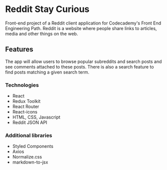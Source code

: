 # Reddit Stay Curious

Front-end project of a Reddit client application for Codecademy's Front End Engineering Path.
Reddit is a website where people share links to articles, media and other things on the web.

## Features

The app will allow users to browse popular subreddits and search posts and see comments attached to these posts. There is also a search feature to find posts matching a given search term.

### Technologies

- React
- Redux Toolkit
- React Router
- React-icons
- HTML, CSS, Javascript
- Reddit JSON API

### Additional libraries

- Styled Components
- Axios
- Normalize.css
- markdown-to-jsx
